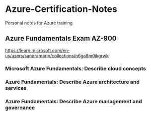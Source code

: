# Azure-Certification-Notes
Personal notes for Azure training

## Azure Fundamentals Exam AZ-900

https://learn.microsoft.com/en-us/users/sandramarin/collections/n6ga8m0jkgrwk

### Microsoft Azure Fundamentals: Describe cloud concepts


### Azure Fundamentals: Describe Azure architecture and services


### Azure Fundamentals: Describe Azure management and governance
